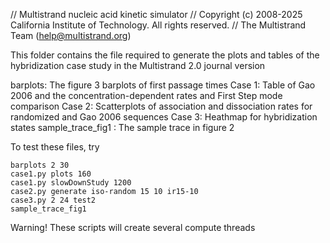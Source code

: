 // Multistrand nucleic acid kinetic simulator
// Copyright (c) 2008-2025 California Institute of Technology. All rights reserved.
// The Multistrand Team (help@multistrand.org)

This folder contains the file required to generate the plots and tables of the
hybridization case study in the Multistrand 2.0 journal version

barplots: The figure 3 barplots of first passage times
Case 1: Table of Gao 2006 and the concentration-dependent rates and First Step mode comparison
Case 2: Scatterplots of association and dissociation rates for randomized and Gao 2006 sequences
Case 3: Heathmap for hybridization states
sample_trace_fig1 : The sample trace in figure 2


To test these files, try 

    barplots 2 30
    case1.py plots 160
    case1.py slowDownStudy 1200
    case2.py generate iso-random 15 10 ir15-10
    case3.py 2 24 test2
    sample_trace_fig1

Warning! These scripts will create several compute threads
